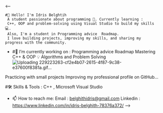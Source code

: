 <--
     

    #👋 Hello! I'm Idris Belghtih  
     A student passionate about programming 🚀. Currently learning :
     C++, OOP and problem-solving using Visual Studio to build my skills 💻.                            
     Also, I'm a student in Programming advice  Roadmap.
     I love building projects, improving my skills, and sharing my progress with the community.
   




- #🔭 I’m currently working on :
Programming advice  Roadmap
Mastering C++ & OOP 💡
Algorithms and Problem Solving                                  ![Uploading 229223263-cf2e4b07-2615-4f87-9c38-e37600f8381a.gif…]()

Practicing with small projects 
Improving my professional profile on GitHub...




#🛠️ Skills & Tools  : 
C++ , Microsoft Visual Studio 


- 📫 How to reach me:
Email : belghithidris@gmail.com 
Linkedin : https://www.linkedin.com/in/idris-belghith-78376a372/ 
  -->
